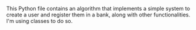 This Python file contains an algorithm that implements a simple system to create a user and register them in a bank, along with other functionalities. I'm using classes to do so.
